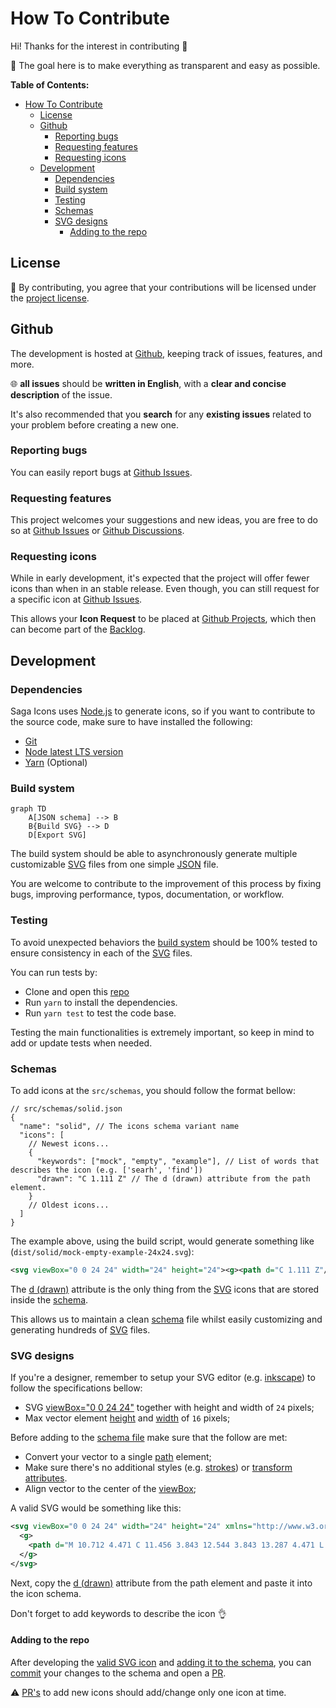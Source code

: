 # How To Contribute

Hi! Thanks for the interest in contributing 🤗

🎯 The goal here is to make everything as transparent and easy as possible.

**Table of Contents:**

- [How To Contribute](#how-to-contribute)
  - [License](#license)
  - [Github](#github)
    - [Reporting bugs](#reporting-bugs)
    - [Requesting features](#requesting-features)
    - [Requesting icons](#requesting-icons)
  - [Development](#development)
    - [Dependencies](#dependencies)
    - [Build system](#build-system)
    - [Testing](#testing)
    - [Schemas](#schemas)
    - [SVG designs](#svg-designs)
      - [Adding to the repo](#adding-to-the-repo)

## License

🤝 By contributing, you agree that your contributions will be licensed under the [project license](LICENSE.txt).

## Github

The development is hosted at [Github](https://github.com/santosned/saga-icons), keeping track of issues, features, and more.

🌐 **all issues** should be **written in English**, with a **clear and concise description** of the issue.

It's also recommended that you **search** for any **existing issues** related to your problem before creating a new one.

### Reporting bugs

You can easily report bugs at [Github Issues](https://github.com/santosned/saga-icons/issues).

### Requesting features

This project welcomes your suggestions and new ideas, you are free to do so at [Github Issues](https://github.com/santosned/saga-icons/issues) or [Github Discussions](https://github.com/santosned/saga-icons/discussions).

### Requesting icons

While in early development, it's expected that the project will offer fewer icons than when in an stable release. Even though, you can still request for a specific icon at [Github Issues](https://github.com/santosned/saga-icons/issues).

This allows your **Icon Request** to be placed at [Github Projects](https://github.com/santosned/saga-icons/projects), which then can become part of the [Backlog](https://github.com/users/santosned/projects/1).

## Development

### Dependencies

Saga Icons uses [Node.js](https://nodejs.org/en/about/) to generate icons, so if you want to contribute to the source code, make sure to have installed the following:

- [Git](https://git-scm.com/downloads)
- [Node latest LTS version](https://nodejs.org/en/download/)
- [Yarn](https://classic.yarnpkg.com/lang/en/docs/install/#debian-stable) (Optional)

### Build system

```mermaid
graph TD
    A[JSON schema] --> B
    B{Build SVG} --> D
    D[Export SVG]
```

The build system should be able to asynchronously generate multiple customizable [SVG](https://developer.mozilla.org/en-US/docs/Web/SVG) files from one simple [JSON](src/schemas/solid.json) file.

You are welcome to contribute to the improvement of this process by fixing bugs, improving performance, typos, documentation, or workflow.

### Testing

To avoid unexpected behaviors the [build system](#build-system) should be 100% tested to ensure consistency in each of the [SVG](https://developer.mozilla.org/en-US/docs/Web/SVG) files.

You can run tests by:

- Clone and open this [repo](https://github.com/santosned/saga-icons.git)
- Run `yarn` to install the dependencies.
- Run `yarn test` to test the code base.

Testing the main functionalities is extremely important, so keep in mind to add or update tests when needed.

### Schemas

To add icons at the `src/schemas`, you should follow the format bellow:

```jsonc
// src/schemas/solid.json
{
  "name": "solid", // The icons schema variant name
  "icons": [
    // Newest icons...
    {
      "keywords": ["mock", "empty", "example"], // List of words that describes the icon (e.g. ['searh', 'find'])
      "drawn": "C 1.111 Z" // The d (drawn) attribute from the path element.
    }
    // Oldest icons...
  ]
}
```

The example above, using the build script, would generate something like (`dist/solid/mock-empty-example-24x24.svg`):

```svg
<svg viewBox="0 0 24 24" width="24" height="24"><g><path d="C 1.111 Z"/></g></svg>
```

The [d (drawn)](https://developer.mozilla.org/en-US/docs/Web/SVG/Attribute/d) attribute is the only thing from the [SVG](https://developer.mozilla.org/en-US/docs/Web/SVG) icons that are stored inside the [schema](src/schemas/solid.json).

This allows us to maintain a clean [schema](src/schemas/solid.json) file whilst easily customizing and generating hundreds of [SVG](https://developer.mozilla.org/en-US/docs/Web/SVG) files.

### SVG designs

If you're a designer, remember to setup your SVG editor (e.g. [inkscape](https://inkscape.org/)) to follow the specifications bellow:

- SVG [viewBox="0 0 24 24"](https://developer.mozilla.org/en-US/docs/Web/SVG/Attribute/viewBox) together with height and width of `24` pixels;
- Max vector element [height](https://developer.mozilla.org/en-US/docs/Web/SVG/Attribute/height) and [width](https://developer.mozilla.org/en-US/docs/Web/SVG/Attribute/width) of `16` pixels;

Before adding to the [schema file](src/schemas/solid.json) make sure that the follow are met:

- Convert your vector to a single [path](https://developer.mozilla.org/en-US/docs/Web/SVG/Element/path) element;
- Make sure there's no additional styles (e.g. [strokes](https://developer.mozilla.org/en-US/docs/Web/SVG/Tutorial/Fills_and_Strokes)) or [transform attributes](https://developer.mozilla.org/en-US/docs/Web/SVG/Attribute/transform).
- Align vector to the center of the [viewBox](https://developer.mozilla.org/en-US/docs/Web/SVG/Attribute/viewBox);

A valid SVG would be something like this:

```svg
<svg viewBox="0 0 24 24" width="24" height="24" xmlns="http://www.w3.org/2000/svg">
  <g>
    <path d="M 10.712 4.471 C 11.456 3.843 12.544 3.843 13.287 4.471 L 19.278 9.525 C 19.728 9.904 19.988 10.462 19.988 11.051 L 19.988 18.447 C 19.988 19.305 19.293 20 18.434 20 L 15.772 20 C 14.914 20 14.218 19.305 14.218 18.447 L 14.218 14.735 C 14.218 14.368 13.92 14.069 13.553 14.069 L 10.446 14.069 C 10.079 14.069 9.781 14.368 9.781 14.735 L 9.781 18.447 C 9.781 19.305 9.086 20 8.228 20 L 5.565 20 C 4.708 20 4.012 19.305 4.012 18.447 L 4.012 11.051 C 4.012 10.462 4.271 9.904 4.721 9.525 L 10.712 4.471 Z" style=""/>
  </g>
</svg>
```

Next, copy the [d (drawn)](https://developer.mozilla.org/en-US/docs/Web/SVG/Attribute/d) attribute from the path element and paste it into the icon schema.

Don't forget to add keywords to describe the icon 👌

#### Adding to the repo

After developing the [valid SVG icon](#svg-designs) and [adding it to the schema](#schemas), you can [commit](https://git-scm.com/docs/git-commit) your changes to the schema and open a [PR](https://github.com/santosned/saga-icons/pulls).

⚠️ [PR's](https://github.com/santosned/saga-icons/pulls) to add new icons should add/change only one icon at time.
